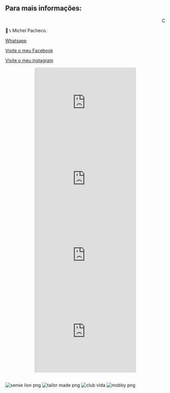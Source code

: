 

## Para mais informações: 


<html>

   <head>
      <title>HTML Marquee Tag</title>
   </head>

   <body>
<marquee>Confira esses emprendimentos e mais nas nossas redes sociais, os links estão logo abaixo:</marquee>
   </body>

</html>

<div id="fb-root"></div>
  <script>
    window.fbAsyncInit = function() {
      FB.init({
        xfbml            : true,
        version          : 'v10.0'
      });
    };

    (function(d, s, id) {
      var js, fjs = d.getElementsByTagName(s)[0];
      if (d.getElementById(id)) return;
      js = d.createElement(s); js.id = id;
      js.src = 'https://connect.facebook.net/pt_BR/sdk/xfbml.customerchat.js';
      fjs.parentNode.insertBefore(js, fjs);
    }(document, 'script', 'facebook-jssdk'));
  </script>

  <!-- Your Plugin de bate-papo code -->
  <div class="fb-customerchat"
    attribution="biz_inbox"
    page_id="103325578537435">
  </div>


📲 📞 Michel Pacheco.

<a href="https://wa.me/message/L2W26WS2QTOHB1">Whatsapp</a>

<a href="https://www.facebook.com/Michelimovel"> Visite o meu Facebook</a> 

<a href="https://www.instagram.com/michel_imoveis/">Visite o meu instagram</a>





<center>
<embed src="https://user-images.githubusercontent.com/67074775/117096822-81ac5880-ad40-11eb-8d5f-78f62aead702.mp4" width="320" height="240">

<embed src="https://user-images.githubusercontent.com/67074775/117096831-8b35c080-ad40-11eb-960a-3d6db87831e3.mp4" width="320" height="240">

<embed src="https://user-images.githubusercontent.com/67074775/117096841-92f56500-ad40-11eb-91bc-10456ae93b8c.mp4" width="320" height="240">

<embed src="https://user-images.githubusercontent.com/67074775/117096979-e798e000-ad40-11eb-93b1-7536d7f0c6a2.mp4" width="320" height="240">

</center>

<br>





![sense lion png](https://user-images.githubusercontent.com/67074775/117223036-2e3f1680-ade3-11eb-833d-4d270ea445d0.png)
![tailor made png](https://user-images.githubusercontent.com/67074775/117223037-2ed7ad00-ade3-11eb-89de-cda564a24ccd.png)
![club vida](https://user-images.githubusercontent.com/67074775/117223352-d6ed7600-ade3-11eb-9bd6-82aa5c2a7ece.png)
![mobby png](https://user-images.githubusercontent.com/67074775/117223074-49118b00-ade3-11eb-8d83-8faea87324a0.png)








